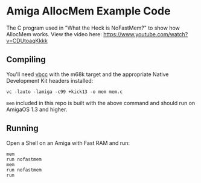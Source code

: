 # Amiga AllocMem Example Code

The C program used in "What the Heck is NoFastMem?" to show how AllocMem works.
View the video here: https://www.youtube.com/watch?v=CDUtoaqKkkk

## Compiling

You'll need [vbcc](http://sun.hasenbraten.de/vbcc/) with the m68k target and the appropriate Native
Development Kit headers installed:

```
vc -lauto -lamiga -c99 +kick13 -o mem mem.c
```

`mem` included in this repo is built with the above command and
should run on AmigaOS 1.3 and higher.

## Running

Open a Shell on an Amiga with Fast RAM and run:

```
mem
run nofastmem
mem
run nofastmem
run
```
